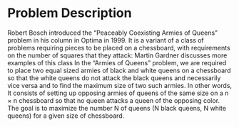 # Problem Description
Robert Bosch introduced the “Peaceably Coexisting Armies of Queens” problem
in his column in Optima in 1999. It is a variant of a class of problems requiring
pieces to be placed on a chessboard, with requirements on the number of squares
that they attack: Martin Gardner discusses more examples of this class In the
“Armies of Queens” problem, we are required to place two equal sized armies of
black and white queens on a chessboard so that the white queens do not attack
the black queens and necessarily vice versa and to find the maximum size of two such
armies. In other words, It consists of setting up opposing armies of queens of the same size on a n × n chessboard so that no queen attacks a queen of the opposing color.
The goal is to maximize the number N of queens (N black queens, N white queens) for a given size of chessboard.

